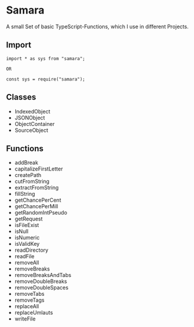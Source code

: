 # Samara

A small Set of basic TypeScript-Functions, which I use in different Projects.

## Import
```
import * as sys from "samara";

OR

const sys = require("samara");
``` 

## Classes
- IndexedObject
- JSONObject
- ObjectContainer
- SourceObject

## Functions
- addBreak
- capitalizeFirstLetter
- createPath
- cutFromString
- extractFromString
- fillString
- getChancePerCent
- getChancePerMill
- getRandomIntPseudo
- getRequest
- isFileExist
- isNull
- isNumeric
- isValidKey
- readDirectory
- readFile
- removeAll
- removeBreaks
- removeBreaksAndTabs
- removeDoubleBreaks
- removeDoubleSpaces
- removeTabs
- removeTags
- replaceAll
- replaceUmlauts
- writeFile